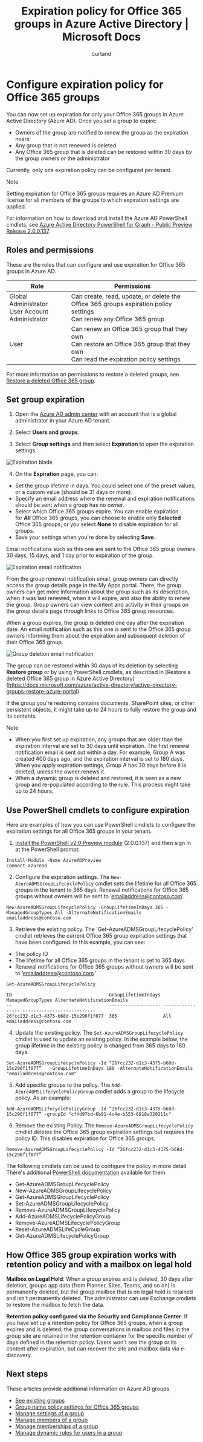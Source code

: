 ﻿---
title: Expiration policy for Office 365 groups in Azure Active Directory | Microsoft Docs
description: How to set up expiration for Office 365 groups in Azure Active Directory
services: active-directory
documentationcenter: ''
author: curtand
manager: mtillman
editor: ''

ms.service: active-directory
ms.workload: identity
ms.tgt_pltfrm:
ms.devlang:
ms.topic: article
ms.date: 02/15/2018
ms.author: curtand                   
ms.reviewer: kairaz.contractor
ms.custom: it-pro

---

# Configure expiration policy for Office 365 groups

You can now set up expiration for only your Office 365 groups in Azure Active Directory (Azure AD). Once you set a group to expire:
-	Owners of the group are notified to renew the group as the expiration nears
-	Any group that is not renewed is deleted
-	Any Office 365 group that is deleted can be restored within 30 days by the group owners or the administrator

Currently, only one expiration policy can be configured per tenant.

> [!NOTE]
> Setting expiration for Office 365 groups requires an Azure AD Premium license for all members of the groups to which expiration settings are applied.

For information on how to download and install the Azure AD PowerShell cmdlets, see [Azure Active Directory PowerShell for Graph - Public Preview Release 2.0.0.137](https://www.powershellgallery.com/packages/AzureADPreview/2.0.0.137).

## Roles and permissions
These are the roles that can configure and use expiration for Office 365 groups in Azure AD.

Role | Permissions
-------- | --------
Global Administrator<br>User Account Administrator | Can create, read, update, or delete the Office 365 groups expiration policy settings<br>Can renew any Office 365 group
User | Can renew an Office 365 group that they own<br>Can restore an Office 365 group that they own<br>Can read the expiration policy settings

For more information on permissions to restore a deleted groups, see [Restore a deleted Office 365 group](active-directory-groups-restore-azure-portal.md).

## Set group expiration

1. Open the [Azure AD admin center](https://aad.portal.azure.com) with an account that is a global administrator in your Azure AD tenant.

2. Select **Users and groups**.

3. Select **Group settings** and then select **Expiration** to open the expiration settings.
  
  ![Expiration blade](./media/active-directory-groups-lifecycle-azure-portal/expiration-settings.png)

4. On the **Expiration** page, you can:

  * Set the group lifetime in days. You could select one of the preset values, or a custom value (should be 31 days or more). 
  * Specify an email address where the renewal and expiration notifications should be sent when a group has no owner. 
  * Select which Office 365 groups expire. You can enable expiration for **All** Office 365 groups, you can choose to enable only **Selected** Office 365 groups, or you select **None** to disable expiration for all groups.
  * Save your settings when you're done by selecting **Save**.

Email notifications such as this one are sent to the Office 365 group owners 30 days, 15 days, and 1 day prior to expiration of the group.

![Expiration email notification](./media/active-directory-groups-lifecycle-azure-portal/expiration-notification.png)

From the group renewal notification email, group owners can directly access the group details page in the My Apps portal. There, the group owners can get more information about the group such as its description, when it was last renewed, when it will expire, and also the ability to renew the group. Group owners can view content and activity in their groups on the group details page through links to Office 365 group resources.

When a group expires, the group is deleted one day after the expiration date. An email notification such as this one is sent to the Office 365 group owners informing them about the expiration and subsequent deletion of their Office 365 group.

![Group deletion email notification](./media/active-directory-groups-lifecycle-azure-portal/deletion-notification.png)

The group can be restored within 30 days of its deletion by selecting **Restore group** or by using PowerShell cmdlets, as described in [Restore a deleted Office 365 group in Azure Active Directory] (https://docs.microsoft.com/azure/active-directory/active-directory-groups-restore-azure-portal).
    
If the group you're restoring contains documents, SharePoint sites, or other persistent objects, it might take up to 24 hours to fully restore the group and its contents.

> [!NOTE]
> * When you first set up expiration, any groups that are older than the expiration interval are set to 30 days until expiration. The first renewal notification email is sent out within a day. For example, Group A was created 400 days ago, and the expiration interval is set to 180 days. When you apply expiration settings, Group A has 30 days before it is deleted, unless the owner renews it.
> * When a dynamic group is deleted and restored, it is seen as a new group and re-populated according to the rule. This process might take up to 24 hours.

## Use PowerShell cmdlets to configure expiration
Here are examples of how you can use PowerShell cmdlets to configure the expiration settings for all Office 365 groups in your tenant.  

1. [Install the PowerShell v2.0 Preview module](https://www.powershellgallery.com/packages/AzureADPreview/2.0.0.137) (2.0.0.137) and then sign in at the PowerShell prompt:
  
  ````
  Install-Module -Name AzureADPreview
  connect-azuread 
  ````
  
2. Configure the expiration settings.
  The `New-AzureADMSGroupLifecyclePolicy` cmdlet sets the lifetime for all Office 365 groups in the tenant to 365 days. Renewal notifications for Office 365 groups without owners will be sent to ‘emailaddress@contoso.com’.
  
  ````
  New-AzureADMSGroupLifecyclePolicy -GroupLifetimeInDays 365 -ManagedGroupTypes All -AlternateNotificationEmails emailaddress@contoso.com
  ````
  
3. Retrieve the existing policy.
  The `Get-AzureADMSGroupLifecyclePolicy' cmdlet retrieves the current Office 365 group expiration settings that have been configured. In this example, you can see:
  -	The policy ID  
  -	The lifetime for all Office 365 groups in the tenant is set to 365 days
  -	Renewal notifications for Office 365 groups without owners will be sent to ‘emailaddress@contoso.com.’
  
  ````
  Get-AzureADMSGroupLifecyclePolicy
  
  ID                                    GroupLifetimeInDays ManagedGroupTypes AlternateNotificationEmails
  --                                    ------------------- ----------------- ---------------------------
  26fcc232-d1c3-4375-b68d-15c296f1f077  365                 All               emailaddress@contoso.com
  ````
  
4. Update the existing policy.
  The `Set-AzureADMSGroupLifecyclePolicy` cmdlet is used to update an existing policy. In the example below, the group lifetime in the existing policy is changed from 365 days to 180 days. 
  
  ````
  Set-AzureADMSGroupLifecyclePolicy -Id “26fcc232-d1c3-4375-b68d-15c296f1f077”   -GroupLifetimeInDays 180 -AlternateNotificationEmails "emailaddress@contoso.com"
  ````
  
5. Add specific groups to the policy.
  The `Add-AzureADMSLifecyclePolicyGroup` cmdlet adds a group to the lifecycle policy. As an example: 
  
  ````
  Add-AzureADMSLifecyclePolicyGroup -Id “26fcc232-d1c3-4375-b68d-15c296f1f077” -groupId "cffd97bd-6b91-4c4e-b553-6918a320211c"
  ````
  
6. Remove the existing Policy.
  The `Remove-AzureADMSGroupLifecyclePolicy` cmdlet deletes the Office 365 group expiration settings but requires the policy ID. This disables expiration for Office 365 groups. 

  ````
  Remove-AzureADMSGroupLifecyclePolicy -Id “26fcc232-d1c3-4375-b68d-15c296f1f077”
  ````
  
The following cmdlets can be used to configure the policy in more detail. There's additional [PowerShell documentation](https://docs.microsoft.com/en-us/powershell/module/azuread/?view=azureadps-2.0-preview&branch=master#groups) available for them.

*	Get-AzureADMSGroupLifecyclePolicy
*	New-AzureADMSGroupLifecyclePolicy
*	Get-AzureADMSGroupLifecyclePolicy
*	Set-AzureADMSGroupLifecyclePolicy
*	Remove-AzureADMSGroupLifecyclePolicy
*	Add-AzureADMSLifecyclePolicyGroup
*	Remove-AzureADMSLifecyclePolicyGroup
*	Reset-AzureADMSLifeCycleGroup   
*	Get-AzureADMSLifecyclePolicyGroup
 
## How Office 365 group expiration works with retention policy and with a mailbox on legal hold 
**Mailbox on Legal Hold**: When a group expires and is deleted, 30 days after deletion, groups app data (from Planner, Sites, Teams, and so on) is permanently deleted, but the group mailbox that is on legal hold is retained and isn't permanently deleted.  The administrator can use Exchange cmdlets to restore the mailbox to fetch the data. 

**Retention policy configured via the Security and Compliance Center**: If you have set up a retention policy for Office 365 groups, when a group expires and is deleted, the group conversations in mailbox and files in the group site are retained in the retention container for the specific number of days defined in the retention policy. Users won't see the group or its content after expiration, but can recover the site and mailbox data via e-discovery.

## Next steps
These articles provide additional information on Azure AD groups.

* [See existing groups](active-directory-groups-view-azure-portal.md)
* [Group name policy settings for Office 365 groups](groups-naming-policy.md)
* [Manage settings of a group](active-directory-groups-settings-azure-portal.md)
* [Manage members of a group](active-directory-groups-members-azure-portal.md)
* [Manage memberships of a group](active-directory-groups-membership-azure-portal.md)
* [Manage dynamic rules for users in a group](active-directory-groups-dynamic-membership-azure-portal.md)
